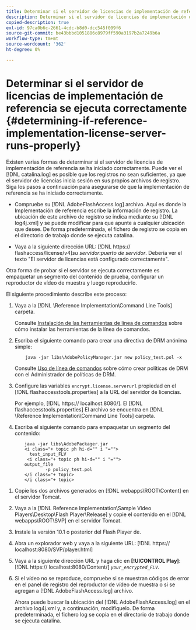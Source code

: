 ```yaml
---
title: Determinar si el servidor de licencias de implementación de referencia se ejecuta correctamente
description: Determinar si el servidor de licencias de implementación de referencia se ejecuta correctamente
copied-description: true
exl-id: 97ca0b6c-2661-4cdc-b8d0-dcc545f009f6
source-git-commit: be43bbbd1051886c8979ff590a3197b2a7249b6a
workflow-type: tm+mt
source-wordcount: '362'
ht-degree: 0%

---
```


# Determinar si el servidor de licencias de implementación de referencia se ejecuta correctamente {#determining-if-reference-implementation-license-server-runs-properly}

Existen varias formas de determinar si el servidor de licencias de implementación de referencia se ha iniciado correctamente. Puede ver el [!DNL catalina.log] es posible que los registros no sean suficientes, ya que el servidor de licencias inicia sesión en sus propios archivos de registro. Siga los pasos a continuación para asegurarse de que la implementación de referencia se ha iniciado correctamente.

* Compruebe su [!DNL AdobeFlashAccess.log] archivo. Aquí es donde la Implementación de referencia escribe la información de registro. La ubicación de este archivo de registro se indica mediante su [!DNL log4j.xml] y se puede modificar para que apunte a cualquier ubicación que desee. De forma predeterminada, el fichero de registro se copia en el directorio de trabajo donde se ejecuta catalina.

* Vaya a la siguiente dirección URL: [!DNL https:// flashaccess/license/v4]*su servidor:puerto de servidor*. Debería ver el texto &quot;El servidor de licencias está configurado correctamente&quot;.

Otra forma de probar si el servidor se ejecuta correctamente es empaquetar un segmento del contenido de prueba, configurar un reproductor de vídeo de muestra y luego reproducirlo.

El siguiente procedimiento describe este proceso:

1. Vaya a la [!DNL \Reference Implementation\Command Line Tools] carpeta.

   Consulte [Instalación de las herramientas de línea de comandos](../drm-reference-implementations/command-line-tools/install-command-line-tools.md) sobre cómo instalar las herramientas de la línea de comandos.

1. Escriba el siguiente comando para crear una directiva de DRM anónima simple:

   ```
       java -jar libs\AdobePolicyManager.jar new policy_test.pol -x
   ```

   Consulte [Uso de línea de comandos](../drm-reference-implementations/command-line-tools/configure-command-line-tools/policy-manager/policy-manager-command-line-usage.md) sobre cómo crear políticas de DRM con el Administrador de políticas de DRM.

1. Configure las variables `encrypt.license.serverurl` propiedad en el [!DNL flashaccesstools.properties] a la URL del servidor de licencias.

   Por ejemplo, [!DNL https:// localhost:8080/]. El [!DNL flashaccesstools.properties] El archivo se encuentra en [!DNL \Reference Implementation\Command Line Tools] carpeta.

1. Escriba el siguiente comando para empaquetar un segmento del contenido:

```
       java -jar libs\AdobePackager.jar  
       <i class="+ topic ph hi-d="" i "="">
         test_input_FLV  
        <i class="+ topic ph hi-d="" i "="">
       output_file  
               -p policy_test.pol 
       </i class="+ topic> 
       </i class="+ topic>
```

1. Copie los dos archivos generados en [!DNL webapps\ROOT\Content] en el servidor Tomcat.
1. Vaya a la [!DNL Reference Implementation\Sample Video Players\Desktop\Flash Player\Release] y copie el contenido en el [!DNL webapps\ROOT\SVP\] en el servidor Tomcat.

1. Instale la versión 10.1 o posterior del Flash Player de.
1. Abra un explorador web y vaya a la siguiente URL: [!DNL        https:// localhost:8080/SVP/player.html]

1. Vaya a la siguiente dirección URL y haga clic en **[!UICONTROL Play]**: [!DNL https:// localhost:8080/Content/] *`your_encrypted_FLV`*.

1. Si el vídeo no se reproduce, compruebe si se muestran códigos de error en el panel de registro del reproductor de vídeo de muestra o si se agregan a [!DNL AdobeFlashAccess.log] archivo.

   Ahora puede buscar la ubicación del [!DNL AdobeFlashAccess.log] en el archivo log4j.xml y, a continuación, modifíquelo. De forma predeterminada, el fichero log se copia en el directorio de trabajo donde se ejecuta catalina.
